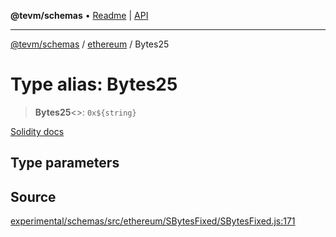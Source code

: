 **@tevm/schemas** • [Readme](../../README.md) \| [API](../../modules.md)

***

[@tevm/schemas](../../README.md) / [ethereum](../README.md) / Bytes25

# Type alias: Bytes25

> **Bytes25**\<\>: ```0x${string}```

[Solidity docs](https://docs.soliditylang.org/en/latest/types.html#fixed-size-byte-arrays)

## Type parameters

## Source

[experimental/schemas/src/ethereum/SBytesFixed/SBytesFixed.js:171](https://github.com/evmts/tevm-monorepo/blob/main/experimental/schemas/src/ethereum/SBytesFixed/SBytesFixed.js#L171)
